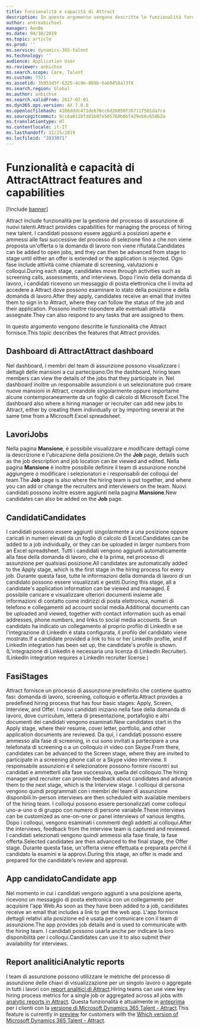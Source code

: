 ```yaml
---
title: Funzionalità e capacità di Attract
description: In questo argomento vengono descritte le funzionalità fornite da Microsoft Dynamics 365 Talent - Attract per gestire il processo di assunzione di nuovi talenti.
author: andreabichsel
manager: AnnBe
ms.date: 04/30/2019
ms.topic: article
ms.prod: ''
ms.service: dynamics-365-talent
ms.technology: ''
audience: Application User
ms.reviewer: anbichse
ms.search.scope: Core, Talent
ms.custom: 7521
ms.assetid: 3b953d5f-6325-4c9e-8b9b-6ab0458a73f8
ms.search.region: Global
ms.author: anbichse
ms.search.validFrom: 2017-07-01
ms.dyn365.ops.version: AX 7.0.0
ms.openlocfilehash: 4186dddc471de676cc6d26050f16711f581da7ca
ms.sourcegitcommit: 9cc6a011bfdd1b0fe505760b6bf429eb6c65862a
ms.translationtype: HT
ms.contentlocale: it-IT
ms.lasthandoff: 11/25/2019
ms.locfileid: "2833071"
---
```

# <a name="attract-features-and-capabilities"></a><span data-ttu-id="59eea-103">Funzionalità e capacità di Attract</span><span class="sxs-lookup"><span data-stu-id="59eea-103">Attract features and capabilities</span></span>

[!include [banner](includes/banner.md)]

<span data-ttu-id="59eea-104">Attract include funzionalità per la gestione del processo di assunzione di nuovi talenti.</span><span class="sxs-lookup"><span data-stu-id="59eea-104">Attract provides capabilities for managing the process of hiring new talent.</span></span> <span data-ttu-id="59eea-105">I candidati possono essere aggiunti a posizioni aperte e ammessi alle fasi successive del processo di selezione fino a che non viene proposta un'offerta o la domanda di lavoro non viene rifiutata.</span><span class="sxs-lookup"><span data-stu-id="59eea-105">Candidates can be added to open jobs, and they can then be advanced from stage to stage until either an offer is extended or the application is rejected.</span></span> <span data-ttu-id="59eea-106">Ogni fase include attività come chiamate di screening, valutazioni e colloqui.</span><span class="sxs-lookup"><span data-stu-id="59eea-106">During each stage, candidates move through activities such as screening calls, assessments, and interviews.</span></span> <span data-ttu-id="59eea-107">Dopo l'invio della domanda di lavoro, i candidati ricevono un messaggio di posta elettronica che li invita ad accedere a Attract dove possono esaminare lo stato della posizione e della domanda di lavoro.</span><span class="sxs-lookup"><span data-stu-id="59eea-107">After they apply, candidates receive an email that invites them to sign in to Attract, where they can follow the status of the job and their application.</span></span> <span data-ttu-id="59eea-108">Possono inoltre rispondere alle eventuali attività assegnate.</span><span class="sxs-lookup"><span data-stu-id="59eea-108">They can also respond to any tasks that are assigned to them.</span></span>

<span data-ttu-id="59eea-109">In questo argomento vengono descritte le funzionalità che Attract fornisce.</span><span class="sxs-lookup"><span data-stu-id="59eea-109">This topic describes the features that Attract provides.</span></span>

## <a name="attract-dashboard"></a><span data-ttu-id="59eea-110">Dashboard di Attract</span><span class="sxs-lookup"><span data-stu-id="59eea-110">Attract dashboard</span></span>
<span data-ttu-id="59eea-111">Nel dashboard, i membri del team di assunzione possono visualizzare i dettagli delle mansioni a cui partecipano.</span><span class="sxs-lookup"><span data-stu-id="59eea-111">On the dashboard, hiring team members can view the details of the jobs that they participate in.</span></span> <span data-ttu-id="59eea-112">Nel dashboard inoltre un responsabile assunzioni o un selezionatore può creare nuove mansioni in Attract, creandole singolarmente oppure importarne alcune contemporaneamente da un foglio di calcolo di Microsoft Excel.</span><span class="sxs-lookup"><span data-stu-id="59eea-112">The dashboard also where a hiring manager or recruiter can add new jobs to Attract, either by creating them individually or by importing several at the same time from a Microsoft Excel spreadsheet.</span></span>

## <a name="jobs"></a><span data-ttu-id="59eea-113">Lavori</span><span class="sxs-lookup"><span data-stu-id="59eea-113">Jobs</span></span>
<span data-ttu-id="59eea-114">Nella pagina **Mansione**, è possibile visualizzare e modificare dettagli come la descrizione e l'ubicazione della posizione.</span><span class="sxs-lookup"><span data-stu-id="59eea-114">On the **Job** page, details such as the job description and job location can be viewed and edited.</span></span> <span data-ttu-id="59eea-115">Nella pagina **Mansione** è inoltre possibile definire il team di assunzione nonché aggiungere o modificare i selezionatori e i responsabili dei colloqui del team.</span><span class="sxs-lookup"><span data-stu-id="59eea-115">The **Job** page is also where the hiring team is put together, and where you can add or change the recruiters and interviewers on the team.</span></span> <span data-ttu-id="59eea-116">Nuovi candidati possono inoltre essere aggiunti nella pagina **Mansione**.</span><span class="sxs-lookup"><span data-stu-id="59eea-116">New candidates can also be added on the **Job** page.</span></span>

## <a name="candidates"></a><span data-ttu-id="59eea-117">Candidati</span><span class="sxs-lookup"><span data-stu-id="59eea-117">Candidates</span></span>
<span data-ttu-id="59eea-118">I candidati possono essere aggiunti singolarmente a una posizione oppure caricati in numeri elevati da un foglio di calcolo di Excel.</span><span class="sxs-lookup"><span data-stu-id="59eea-118">Candidates can be added to a job individually, or they can be uploaded in larger numbers from an Excel spreadsheet.</span></span> <span data-ttu-id="59eea-119">Tutti i candidati vengono aggiunti automaticamente alla fase della domanda di lavoro, che è la prima, nel processo di assunzione per qualsiasi posizione.</span><span class="sxs-lookup"><span data-stu-id="59eea-119">All candidates are automatically added to the Apply stage, which is the first stage in the hiring process for every job.</span></span> <span data-ttu-id="59eea-120">Durante questa fase, tutte le informazioni della domanda di lavoro di un candidato possono essere visualizzati e gestiti.</span><span class="sxs-lookup"><span data-stu-id="59eea-120">During this stage, all a candidate's application information can be viewed and managed.</span></span> <span data-ttu-id="59eea-121">È possibile caricare e visualizzare ulteriori documenti insieme alle informazioni di contatto come indirizzi di posta elettronica, numeri di telefono e collegamenti ad account social media.</span><span class="sxs-lookup"><span data-stu-id="59eea-121">Additional documents can be uploaded and viewed, together with contact information such as email addresses, phone numbers, and links to social media accounts.</span></span> <span data-ttu-id="59eea-122">Se un candidato ha indicato un collegamento al proprio profilo di LinkedIn e se l'integrazione di LinkedIn è stata configurata, il profilo del candidato viene mostrato.</span><span class="sxs-lookup"><span data-stu-id="59eea-122">If a candidate provided a link to his or her LinkedIn profile, and if LinkedIn integration has been set up, the candidate's profile is shown.</span></span> <span data-ttu-id="59eea-123">(L'integrazione di LinkedIn è necessaria una licenza di LinkedIn Recruiter).</span><span class="sxs-lookup"><span data-stu-id="59eea-123">(LinkedIn integration requires a LinkedIn recruiter license.)</span></span>

## <a name="stages"></a><span data-ttu-id="59eea-124">Fasi</span><span class="sxs-lookup"><span data-stu-id="59eea-124">Stages</span></span>
<span data-ttu-id="59eea-125">Attract fornisce un processo di assunzione predefinito che contiene quattro fasi: domanda di lavoro, screening, colloquio e offerta.</span><span class="sxs-lookup"><span data-stu-id="59eea-125">Attract provides a predefined hiring process that has four basic stages: Apply, Screen, Interview, and Offer.</span></span> <span data-ttu-id="59eea-126">I nuovi candidati iniziano nella fase della domanda di lavoro, dove curriculum, lettera di presentazione, portafoglio e altri documenti dei candidati vengono esaminati.</span><span class="sxs-lookup"><span data-stu-id="59eea-126">New candidates start in the Apply stage, where their resume, cover letter, portfolio, and other application documents are reviewed.</span></span> <span data-ttu-id="59eea-127">Da qui, i candidati possono essere ammesso alla fase di screening, in cui sono invitati a partecipare a una telefonata di screening o a un colloquio in video con Skype.</span><span class="sxs-lookup"><span data-stu-id="59eea-127">From there, candidates can be advanced to the Screen stage, where they are invited to participate in a screening phone call or a Skype video interview.</span></span> <span data-ttu-id="59eea-128">Il responsabile assunzioni e il selezionatore possono fornire riscontri sui candidati e ammetterli alla fase successiva, quella del colloquio.</span><span class="sxs-lookup"><span data-stu-id="59eea-128">The hiring manager and recruiter can provide feedback about candidates and advance them to the next stage, which is the Interview stage.</span></span> <span data-ttu-id="59eea-129">I colloqui di persona vengono quindi programmati con i membri del team di assunzione disponibili.</span><span class="sxs-lookup"><span data-stu-id="59eea-129">In-person interviews are then scheduled with available members of the hiring team.</span></span> <span data-ttu-id="59eea-130">I colloqui possono essere personalizzati come colloqui uno-a-uno o di gruppo con numero di persone variabile.</span><span class="sxs-lookup"><span data-stu-id="59eea-130">These interviews can be customized as one-on-one or panel interviews of various lengths.</span></span> <span data-ttu-id="59eea-131">Dopo i colloqui, vengono esaminati i commenti degli addetti ai colloqui.</span><span class="sxs-lookup"><span data-stu-id="59eea-131">After the interviews, feedback from the interview team is captured and reviewed.</span></span> <span data-ttu-id="59eea-132">I candidati selezionati vengono quindi ammessi alla fase finale, la fase offerta.</span><span class="sxs-lookup"><span data-stu-id="59eea-132">Selected candidates are then advanced to the final stage, the Offer stage.</span></span> <span data-ttu-id="59eea-133">Durante questa fase, un'offerta viene effettuata e preparata perché il candidato la esamini e la approvi.</span><span class="sxs-lookup"><span data-stu-id="59eea-133">During this stage, an offer is made and prepared for the candidate's review and approval.</span></span>

## <a name="candidate-app"></a><span data-ttu-id="59eea-134">App candidato</span><span class="sxs-lookup"><span data-stu-id="59eea-134">Candidate app</span></span>
<span data-ttu-id="59eea-135">Nel momento in cui i candidati vengono aggiunti a una posizione aperta, ricevono un messaggio di posta elettronica con un collegamento per acquisire l'app Web.</span><span class="sxs-lookup"><span data-stu-id="59eea-135">As soon as they have been added to a job, candidates receive an email that includes a link to get the web app.</span></span> <span data-ttu-id="59eea-136">L'app fornisce dettagli relativi alla posizione ed è usata per comunicare con il team di assunzione.</span><span class="sxs-lookup"><span data-stu-id="59eea-136">The app provides job details and is used to communicate with the hiring team.</span></span> <span data-ttu-id="59eea-137">I candidati possono usarla anche per indicare la loro disponibilità per i colloqui.</span><span class="sxs-lookup"><span data-stu-id="59eea-137">Candidates can use it to also submit their availability for interviews.</span></span>

## <a name="analytic-reports"></a><span data-ttu-id="59eea-138">Report analitici</span><span class="sxs-lookup"><span data-stu-id="59eea-138">Analytic reports</span></span>
<span data-ttu-id="59eea-139">I team di assunzione possono utilizzare le metriche del processo di assunzione delle chiavi di visualizzazione per un singolo lavoro o aggregate in tutti i lavori con [report analitici di Attract](analytic-reports.md).</span><span class="sxs-lookup"><span data-stu-id="59eea-139">Hiring teams can use view key hiring process metrics for a single job or aggregated across all jobs with [analytic reports in Attract](analytic-reports.md).</span></span> <span data-ttu-id="59eea-140">Questa funzionalità è attualmente in [anteprima](access-preview-feature.md) per i clienti con la [versione di Microsoft Dynamics 365 Talent - Attract](attract-comprehensive-hiring.md).</span><span class="sxs-lookup"><span data-stu-id="59eea-140">This feature is currently in [preview](access-preview-feature.md) for customers with the [Which version of Microsoft Dynamics 365 Talent - Attract](attract-comprehensive-hiring.md).</span></span>
